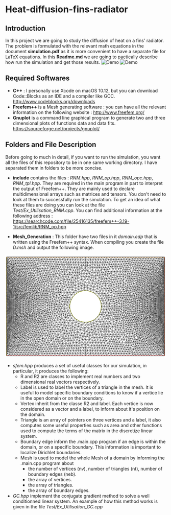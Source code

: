 # Heat-diffusion-fins-radiator

## Introduction
In this project we are going to study the diffusion of heat on a fins' radiator. The problem is formulated with the relevant math equations in the document **simulation.pdf** as it is more convenient to have a separate file for LaTeX equations. In this **Readme.md** we are going to pactically describe how run the simulation and get those results.
![Demo](https://user-images.githubusercontent.com/16581022/34326109-4645c7ba-e89d-11e7-9b0f-33a6615bc7df.gif)
![Demo](https://user-images.githubusercontent.com/16581022/34326126-9bcd3e16-e89d-11e7-8148-3dfce9371c9e.gif)

## Required Softwares
* **C++** : I personally use  Xcode on macOS 10.12, but you can download Code::Blocks as an IDE and a compiler like GCC. 
http://www.codeblocks.org/downloads
* **Freefem++** is a Mesh generating software : you can have all the relevant information on the following website : http://www.freefem.org/
* **Gnuplot** is a command line graphical program to generate two and three dimensional plots of functions data and data fits.
https://sourceforge.net/projects/gnuplot/

## Folders and File Description

Before going to much in detail, if you want to run the simulation, you want all the files of this repository to be in one same working directory. I have separated them in folders to be more concise.

* **include** contains the files : *RNM.hpp*, *RNM_op.hpp*, *RNM_opc.hpp*, *RNM_tpl.hpp*. They are required in the main program in part to interpret the output of Freefem++. They are mainly used to declare multidimensional arrays such as matrices and tensors. You don't need to look at them to successfully run the simulation. To get an idea of what these files are doing you can look at the file *Test/Ex_Utilisation_RNM.cpp*. You can find additional information at the following address : https://searchcode.com/file/25416135/freefem++-3.19-1/src/femlib/RNM_op.hpp

* **Mesh_Generation** : This folder have two files in it *domain.edp* that is written using the Freefem++ syntax. When compiling you create the file *D.msh* and output the following image.

![Alt text](Mesh_Generation/maillage.png?raw=false "Title")

* *sfem.hpp* produces a set of useful classes for our simulation, in particular, it produces the following:
  * R and R2 are classes to implement real numbers and two dimensional real vectors respectively.
  * Label is used to label the vertices of a triangle in the mesh. It is useful to model specific boundary conditions to know if a vertice lie in the open domain or on the boundary.
  * Vertex inherit from the classe R2 and label. Each vertice is now considered as a vector and a label, to inform about it's position on the domain.
  * Triangle is an array of pointers on three vertices and a label, it also computes some useful properties such as area and other functions used to compute the terms of the matrix in the discretize linear system. 
  * Boundary edge inform the .main.cpp program if an edge is within the domain, or on a specific boundary. This information is important to localize Dirichlet boundaries.
  * Mesh is used to model the whole Mesh of a domain by informing the .main.cpp program about
    * the number of vertices (nv), number of triangles (nt), number of boundary edges (neb).
    * the array of vertices.
    * the array of triangles.
    * the array of boundary edges.
* *GC.hpp* implement the conjugate gradient method to solve a well conditionned linear system. An example of how this method works is given in the file *Test/Ex_Utilisation_GC.cpp*
